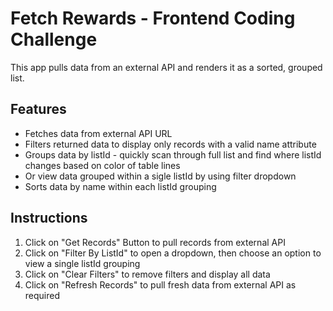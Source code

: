 # Fetch Rewards - Frontend Coding Challenge

This app pulls data from an external API and renders it as a sorted, grouped list.

## Features
* Fetches data from external API URL
* Filters returned data to display only records with a valid name attribute
* Groups data by listId - quickly scan through full list and find where listId changes based on color of table lines
* Or view data grouped within a sigle listId by using filter dropdown
* Sorts data by name within each listId grouping


## Instructions
1. Click on "Get Records" Button to pull records from external API
2. Click on "Filter By ListId" to open a dropdown, then choose an option to view a single listId grouping
3. Click on "Clear Filters" to remove filters and display all data
4. Click on "Refresh Records" to pull fresh data from external API as required

